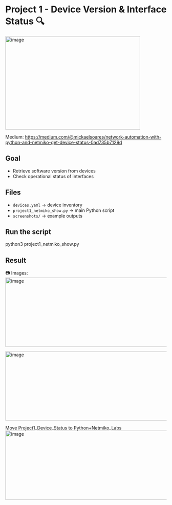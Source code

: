# Project 1 - Device Version & Interface Status 🔍

<img width="421" height="291" alt="image" src="https://github.com/user-attachments/assets/e9c711dc-2b4c-4e4d-a9c9-118a5f9d05f7" />

Medium: https://medium.com/@mickaelsoares/network-automation-with-python-and-netmiko-get-device-status-0ad735b7129d

## Goal
- Retrieve software version from devices
- Check operational status of interfaces

## Files
- `devices.yaml` → device inventory
- `project1_netmiko_show.py` → main Python script
- `screenshots/` → example outputs

## Run the script

python3 project1_netmiko_show.py


## Result

📷 Images:
<img width="940" height="216" alt="image" src="https://github.com/user-attachments/assets/cce49a4d-c4de-4e02-8716-f360fa555ddf" />

<img width="940" height="216" alt="image" src="https://github.com/user-attachments/assets/78b30850-7296-41cd-b25e-556e9f1853f2" />

Move Project1_Device_Status to Python+Netmiko_Labs
<img width="940" height="216" alt="image" src="https://github.com/user-attachments/assets/2406e192-a84c-4aa1-a425-90b4af47c27d" />

